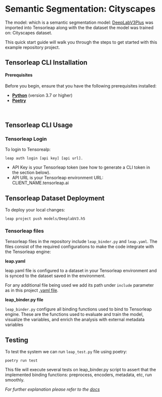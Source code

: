 # Semantic Segmentation: Cityscapes


The model: which is a semantic segmentation model: [DeepLabV3Plus](https://github.com/VainF/DeepLabV3Plus-Pytorch) was imported into Tensorleap along with the the dataset the model was trained on: Cityscapes dataset. 






This quick start guide will walk you through the steps to get started with this example repository project.

## Tensorleap **CLI Installation**


#### Prerequisites

Before you begin, ensure that you have the following prerequisites installed:

- **[Python](https://www.python.org/)** (version 3.7 or higher)
- **[Poetry](https://python-poetry.org/)**

<br>


## Tensorleap CLI Usage

### Tensorleap **Login**

To login to Tensorealp:

```
leap auth login [api key] [api url].

```

- API Key is your Tensorleap token (see how to generate a CLI token in the section below).
- API URL is your Tensorleap environment URL: CLIENT_NAME.tensorleap.ai


## Tensorleap **Dataset Deployment**

To deploy your local changes:

```
leap project push models/DeeplabV3.h5
```

### **Tensorleap files**

Tensorleap files in the repository include `leap_binder.py` and `leap.yaml`. The files consist of the  required configurations to make the code integrate with the Tensorleap engine:

**leap.yaml**

leap.yaml file is configured to a dataset in your Tensorleap environment and is synced to the dataset saved in the environment.

For any additional file being used we add its path under `include` parameter as in this project [.yaml file](https://github.com/Tensorleap-hub/DeepLabV3Plus-ADAS/blob/8d2fa17c7f7b4e23f8c2c798aec1d8703fcbb903/leap.yaml). 

**leap_binder.py file**

`leap_binder.py` configure all binding functions used to bind to Tensorleap engine. These are the functions used to evaluate and train the model, visualize the variables, and enrich the analysis with external metadata variables

## Testing

To test the system we can run `leap_test.py` file using poetry:

```
poetry run test
```

This file will execute several tests on leap_binder.py script to assert that the implemented binding functions: preprocess, encoders,  metadata, etc,  run smoothly.

*For further explanation please refer to the [docs](https://docs.tensorleap.ai/)*
